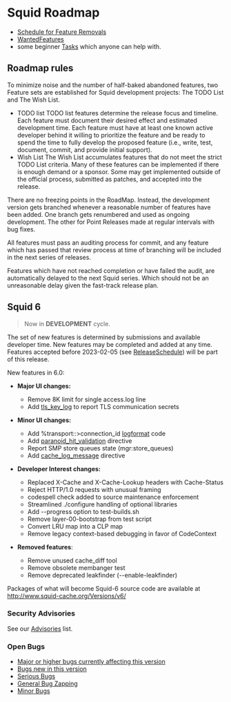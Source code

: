 ---
---
# Squid Roadmap

* [Schedule for Feature Removals](/RoadMap/FeatureRemoval)
* [WantedFeatures](/Categories/WantedFeature)
* some beginner [Tasks](/RoadMap/Tasks) which anyone can help with.

## Roadmap rules

To minimize noise and the number of half-baked abandoned features, two
Feature sets are established for Squid development projects: The TODO
List and The Wish List.

* TODO list
    TODO list features determine the release focus and timeline. Each
    feature must document their desired effect and estimated development
    time. Each feature must have at least one known active developer
    behind it willing to prioritize the feature and be ready to spend
    the time to fully develop the proposed feature (i.e., write, test,
    document, commit, and provide initial support).
* Wish List
    The Wish List accumulates features that do not meet the strict TODO
    List criteria. Many of these features can be implemented if there is
    enough demand or a sponsor. Some may get implemented outside of the
    official process, submitted as patches, and accepted into the
    release.

There are no freezing points in the RoadMap. Instead, the development
version gets branched whenever a reasonable number of features have been
added. One branch gets renumbered and used as ongoing development. The
other for Point Releases made at regular intervals with bug fixes.

All features must pass an auditing process for commit, and any feature
which has passed that review process at time of branching will be
included in the next series of releases.

Features which have not reached completion or have failed the audit, are
automatically delayed to the next Squid series. Which should not be an
unreasonable delay given the fast-track release plan.

## Squid 6

> Now in **DEVELOPMENT** cycle.

The set of new features is determined by submissions and available
developer time. New features may be completed and added at any time.
Features accepted before 2023-02-05 (see [ReleaseSchedule](/ReleaseSchedule))
will be part of this release.

New features in 6.0:
- **Major UI changes:**
    - Remove 8K limit for single access.log line
    - Add [tls_key_log](http://www.squid-cache.org/Doc/config/tls_key_log)
        to report TLS communication secrets
- **Minor UI changes:**
    - Add %transport::\>connection_id
    [logformat](http://www.squid-cache.org/Doc/config/logformat) code
    - Add
    [paranoid_hit_validation](http://www.squid-cache.org/Doc/config/paranoid_hit_validation)
    directive
    - Report SMP store queues state (mgr:store_queues)
    - Add
        [cache_log_message](http://www.squid-cache.org/Doc/config/cache_log_message)
        directive
- **Developer Interest changes:**
    - Replaced X-Cache and X-Cache-Lookup headers with Cache-Status
    - Reject HTTP/1.0 requests with unusual framing
    - codespell check added to source maintenance enforcement
    - Streamlined ./configure handling of optional libraries
    - Add --progress option to test-builds.sh
    - Remove layer-00-bootstrap from test script
    - Convert LRU map into a CLP map
    - Remove legacy context-based debugging in favor of CodeContext

- **Removed features**:
    - Remove unused cache_diff tool
    - Remove obsolete membanger test
    - Remove deprecated leakfinder (--enable-leakfinder)

Packages of what will become Squid-6 source code are available at
<http://www.squid-cache.org/Versions/v6/>

### Security Advisories

See our [Advisories](http://www.squid-cache.org/Advisories/) list.

### Open Bugs

* [Major or higher bugs currently affecting this version](http://bugs.squid-cache.org/buglist.cgi?bug_id_type=anyexact&bug_severity=blocker&bug_severity=critical&bug_severity=major&bug_status=UNCONFIRMED&bug_status=NEW&bug_status=ASSIGNED&bug_status=REOPENED&chfieldto=Now&product=Squid&query_format=advanced&columnlist=bug_severity%2Cversion%2Cop_sys%2Cshort_desc&order=version%20DESC%2Cbug_severity%2Cbug_id&o2=equals&v2=unspecified&f1=version&o1=lessthaneq&v1=6)
* [Bugs new in this version](http://bugs.squid-cache.org/buglist.cgi?query_format=advanced&product=Squid&version=6&bug_status=UNCONFIRMED&bug_status=NEW&bug_status=ASSIGNED&bug_status=REOPENED&bug_severity=blocker&bug_severity=critical&bug_severity=major&bug_severity=normal&bug_severity=minor&emailtype1=substring&email1=&emailtype2=substring&email2=&bugidtype=include&columnlist=bug_severity%2Cversion%2Cop_sys%2Cshort_desc&list_id=917&order=version%20DESC%2Cbug_severity%2Cbug_id)
* [Serious Bugs](http://bugs.squid-cache.org/buglist.cgi?query_format=advanced&product=Squid&bug_status=UNCONFIRMED&bug_status=NEW&bug_status=ASSIGNED&bug_status=REOPENED&bug_severity=blocker&bug_severity=critical&bug_severity=major&bugidtype=include&columnlist=bug_severity%2Cversion%2Cop_sys%2Cshort_desc&list_id=917&order=version%20DESC%2Cbug_severity%2Cbug_id)
* [General Bug Zapping](http://bugs.squid-cache.org/buglist.cgi?query_format=advanced&product=Squid&bug_status=UNCONFIRMED&bug_status=NEW&bug_status=ASSIGNED&bug_status=REOPENED&bug_severity=major&bug_severity=normal&bugidtype=include&columnlist=bug_severity%2Cversion%2Cop_sys%2Cshort_desc&list_id=917&order=version%20DESC%2Cbug_severity%2Cbug_id)
* [Minor Bugs](http://bugs.squid-cache.org/buglist.cgi?query_format=advanced&product=Squid&bug_status=UNCONFIRMED&bug_status=NEW&bug_status=ASSIGNED&bug_status=REOPENED&bug_severity=minor&bug_severity=trivial&bugidtype=include&columnlist=bug_severity%2Cversion%2Cop_sys%2Cshort_desc&list_id=917&order=version%20DESC%2Cbug_severity%2Cbug_id)
